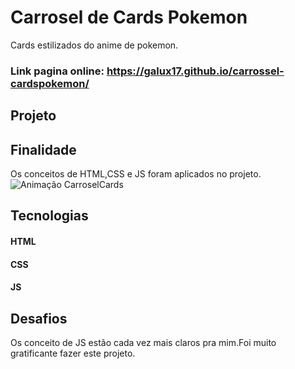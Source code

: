 # Carrosel de Cards Pokemon
Cards estilizados do anime de  pokemon.

### Link pagina online: https://galux17.github.io/carrossel-cardspokemon/


## Projeto


## Finalidade
Os conceitos de HTML,CSS e JS foram aplicados no projeto.
![Animação CarroselCards](https://user-images.githubusercontent.com/103261889/229373707-3f635ef3-7c8c-43e9-ae99-0497175d1cdd.gif)


## Tecnologias

#### HTML
#### CSS
#### JS

## Desafios 
Os conceito de JS estão cada vez mais claros pra mim.Foi muito gratificante fazer este projeto.
